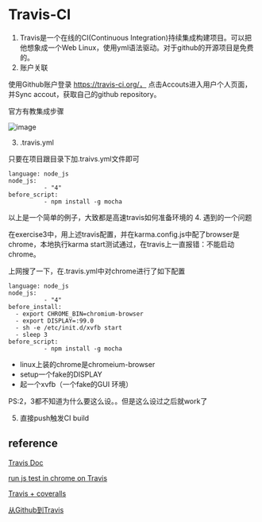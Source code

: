 # Travis-CI
1. Travis是一个在线的CI(Continuous Integration)持续集成构建项目。可以把他想象成一个Web Linux，使用yml语法驱动。对于github的开源项目是免费的。
2. 账户关联

使用Github账户登录 https://travis-ci.org/， 点击Accouts进入用户个人页面，并Sync accout，获取自己的github repository。

官方有教集成步骤

![image](https://raw.githubusercontent.com/icepy/_posts/master/img/sync-repo.png)

3. .travis.yml

只要在项目跟目录下加.traivs.yml文件即可
```
language: node_js
node_js:
          - "4"
before_script:
          - npm install -g mocha
```
以上是一个简单的例子，大致都是高速travis如何准备环境的
4. 遇到的一个问题

在exercise3中，用上述travis配置，并在karma.config.js中配了browser是chrome，本地执行karma start测试通过，在travis上一直报错：不能启动chrome。

上网搜了一下，在.travis.yml中对chrome进行了如下配置
```
language: node_js
node_js:
          - "4"
before_install:
  - export CHROME_BIN=chromium-browser
  - export DISPLAY=:99.0
  - sh -e /etc/init.d/xvfb start
  - sleep 3
before_script:
          - npm install -g mocha
```
- linux上装的chrome是chromeium-browser
- setup一个fake的DISPLAY
- 起一个xvfb（一个fake的GUI 环境）

PS:2，3都不知道为什么要这么设。。但是这么设过之后就work了

5. 直接push触发CI build
## reference
[Travis Doc](https://docs.travis-ci.com/)

[run js test in chrome on Travis](https://swizec.com/blog/how-to-run-javascript-tests-in-chrome-on-travis/swizec/6647)

[Travis + coveralls](https://div.io/topic/1674)

[从Github到Travis](http://www.jianshu.com/p/c80b37f775a0)


